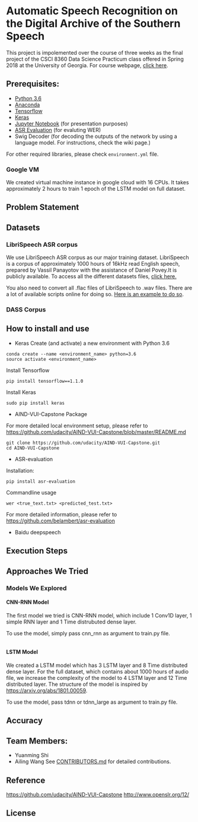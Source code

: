 # Automatic Speech Recognition on the Digital Archive of the Southern Speech

This project is impolemented over the course of three weeks as the final project of the CSCI 8360 Data Science Practicum class offered in Spring 2018 at the University of Georgia. For course webpage, [click here](http://dsp-uga.github.io/sp18/schedule.html). 

## Prerequisites:

- [Python 3.6](https://www.python.org/downloads/release/python-360/)
- [Anaconda](https://www.anaconda.com/)
- [Tensorflow](http://www.tensorflow.org)
- [Keras](http://keras.io)
- [Jupyter Notebook](http://jupyter.org/) (for presentation purposes)
- [ASR Evaluation](https://github.com/belambert/asr-evaluation) (for evaluting WER)
- Swig Decoder (for decoding the outputs of the network by using a language model. For instructions, check the wiki page.)

For other required libraries, please check `environment.yml` file.

### Google VM

We created virtual machine instance in google cloud with 16 CPUs. It takes approximately 2 hours to train 1 epoch of the LSTM model on full dataset.

## Problem Statement

## Datasets

### LibriSpeech ASR corpus

We use LibriSpeech ASR corpus as our major training dataset. LibriSpeech is a corpus of approximately 1000 hours of 16kHz read English speech, prepared by Vassil Panayotov with the assistance of Daniel Povey.It is publicly available. To access all the different datasets files, [click here.](http://openslr.org/12) 

You also need to convert all .flac files of LibriSpeech to .wav files. There are a lot of available scripts online for doing so. [Here is an example to do so](https://github.com/udacity/AIND-VUI-Capstone/blob/master/flac_to_wav.sh). 

### DASS Corpus

## How to install and use

* Keras
Create (and activate) a new environment with Python 3.6
```
conda create --name <environment_name> python=3.6 
source activate <environment_name>
```

Install Tensorflow
```
pip install tensorflow==1.1.0
```

Install Keras
```
sudo pip install keras
```


* AIND-VUI-Capstone Package

For more detailed local environment setup, please refer to https://github.com/udacity/AIND-VUI-Capstone/blob/master/README.md
```
git clone https://github.com/udacity/AIND-VUI-Capstone.git
cd AIND-VUI-Capstone
```
* ASR-evaluation

Installation:
```
pip install asr-evaluation
```

Commandline usage
```
wer <true_text.txt> <predicted_test.txt>
```

For more detailed information, please refer to https://github.com/belambert/asr-evaluation

* Baidu deepspeech

## Execution Steps


## Approaches We Tried

### Models We Explored

#### CNN-RNN Model
The first model we tried is CNN-RNN model, which include 1 Conv1D layer, 1 simple RNN layer and 1 Time distrubuted dense layer.

To use the model, simply pass cnn_rnn as argument to train.py file.

```
```

#### LSTM Model
We created a LSTM model which has 3 LSTM layer and 8 Time distributed dense layer. For the full dataset, which contains about 1000 hours of audio file, we increase the complexity of the model to 4 LSTM layer and 12 Time distributed layer. The structure of the model is inspired by https://arxiv.org/abs/1801.00059.

To use the model, pass tdnn or tdnn_large as argument to train.py file.





## Accuracy

## Team Members:
* Yuanming Shi
* Ailing Wang
See [CONTRIBUTORS.md](./CONTRIBUTORS.md) for detailed contributions.

## Reference

https://github.com/udacity/AIND-VUI-Capstone
http://www.openslr.org/12/

## License

